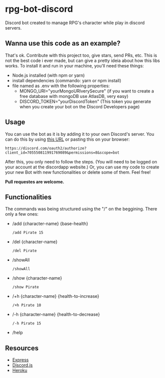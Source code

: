 # rpg-bot-discord

Discord bot created to manage RPG's character while play in discord servers.

## Wanna use this code as an example?
That's ok. Contribute with this project too, give stars, send PRs, etc. This is not the best code i ever made, but can give a pretty ideia about how this libs works. To install it and run in your machine, you'll need these things:

 - Node.js installed (with npm or yarn)
 - install dependencies (commando: yarn or npm install)
 - file named as .env with the following properties:
    - MONGO_URI="yourMongoURIverySecure" (if you want to create a free database with mongoDB use AtlasDB, very easy)
    - DISCORD_TOKEN="yourDiscordToken" (This token you generate when you create your bot on the Discord Developers page)

## Usage
You can use the bot as it is by adding it to your own Discord's server. You can do this by using [this URL](https://discord.com/oauth2/authorize?client_id=705550811991769089&permissions=8&scope=bot) or pasting this on your browser:

```https://discord.com/oauth2/authorize?client_id=705550811991769089&permissions=8&scope=bot```

After this, you only need to follow the steps. (You will need to be logged on your account at the discordapp website.) Or, you can use my code to create your new Bot with new functionalities or delete some of them. Feel free!

**Pull requestes are welcome.**

## Functionalities
The commands was being structured using the "/" on the beggining. There only a few ones:
- /add {character-name} {base-health}
  
  ```/add Pirate 15```
- /del {character-name}
  
  ```/del Pirate```
- /showAll

  ```/showAll```
- /show {character-name}
  
  ```/show Pirate```
- /+h {character-name} {health-to-increase}
  
  ```/+h Pirate 10```
- /-h {character-name} {health-to-decrease}
  
  ```/-h Pirate 15```
- /help
    
## Resources
* [Express](https://expressjs.com/pt-br/api.html)
* [Discord.js](https://discordjs.guide/)
* [Heroku](https://devcenter.heroku.com/categories/reference)
